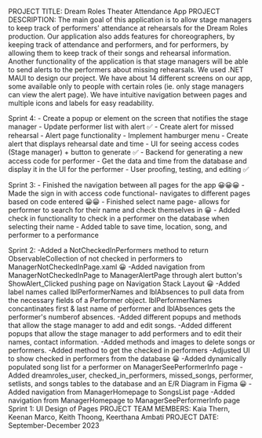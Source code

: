 PROJECT TITLE: Dream Roles Theater Attendance App
PROJECT DESCRIPTION: The main goal of this application is to allow stage managers to keep track of performers' attendance at rehearsals for the Dream Roles production. Our application also adds features for choreographers, by keeping track of attendance and performers, and for performers, by allowing them to keep track of their songs and rehearsal information. 
Another functionality of the application is that stage managers will be able to send alerts to the performers about missing rehearsals. 
We used .NET MAUI to design our project. We have about 14 different screens on our app, some available only to people with certain roles (ie. only stage managers can view the alert page). We have intuitive navigation between pages and multiple icons and labels for easy readability. 

Sprint 4:
    - Create a popup or element on the screen that notifies the stage manager
    - Update performer list with alert ✅
    - Create alert for missed rehearsal
    - Alert page functionality 
    - Implement hamburger menu
    - Create alert that displays rehearsal date and time
    - UI for seeing access codes (Stage manager) + button to generate ✅
    - Backend for generating a new access code for performer
    - Get the data and time from the database and display it in the UI for the performer
    - User proofing, testing, and editing ✅

Sprint 3:
    - Finished the navigation between all pages for the app  😀😀😀 
    - Made the sign in with access code functional- navigates to different pages based on code entered 😀😀
    - Finished select name page- allows for performer to search for their name and check themselves in 😀
    - Added check in functionality to check in a performer on the database when selecting their name
    - Added table to save time, location, song, and performer to a performance
    
Sprint 2: 
    -Added a NotCheckedInPerformers method to return ObservableCollection of not checked in performers to ManagerNotCheckedInPage.xaml 😀 
    -Added navigation from ManagerNotCheckedInPage to ManagerAlertPage through alert button's ShowAlert_Clicked pushing page on Navigation Stack Layout 😀 
    -Added label names called lblPerformerNames and lblAbsences to pull data from the necessary fields of a Performer object. lblPerformerNames concantinates first & last name of performer and lblAbsences gets the performer's numberof absences. 
    -Added different popups and methods that allow the stage manager to add and edit songs.
    -Added different popups that allow the stage manager to add performers and to edit their names, contact information.
    -Added methods and images to delete songs or performers.
    -Added method to get the checked in performers 
    -Adjusted UI to show checked in performers from the database 😀 
    -Added dynamically populated song list for a performer on ManagerSeePerformerInfo page
    -Added dreamroles_user, checked_in_performers, missed_songs, performer, setlists, and songs tables to the database and an E/R Diagram in Figma 😀
    -Added navigation from ManagerHomepage to SongsList page
    -Added navigation from ManagerHomepage to ManagerSeePerformerInfo page
Sprint 1: UI Design of Pages
PROJECT TEAM MEMBERS: Kaia Thern, Keenan Marco, Keith Thoong, Keerthana Ambati
PROJECT DATE: September-December 2023

